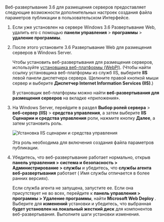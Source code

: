 Веб-развертывание 3.6 для размещения серверов предоставляет следующие возможности дополнительных настроек создания файла параметров публикации в пользовательском Интерфейсе.

1. Если уже установлен на сервере Windows 3.6 Развертывание Web, удалить его с помощью **панели управления** > **программы** > **удаление программы**.

2. После этого установите 3.6 Развертывание Web для размещения серверов в Windows Server.

    Чтобы установить веб-развертывания для размещения серверов, используйте [установщика веб-платформы (WebPI)](https://www.microsoft.com/web/downloads/platform.aspx). (Чтобы найти ссылку установщика веб-платформы из служб IIS, выберите **IIS** левой панели диспетчера сервера. Щелкните правой кнопкой мыши сервер и выберите **Диспетчер Internet Information Services (IIS)**.)

    В установщик веб-платформы можно найти **веб-развертывания для размещения серверов** на вкладке «приложения».

3. На Windows Server, перейдите в раздел **Выбор ролей сервера** > **веб-сервер (IIS)** > **средства управления**, а затем выберите **IIS Сценарии и средства управления** роли, нажмите кнопку **Далее**, а затем установить роль.

    ![Установка IIS сценарии и средства управления](../../deployment/media/tutorial-iis-management-scripts-and-tools.png)

    Эта роль необходима для включения создания файла параметров публикации.

4. Убедитесь, что веб-развертывание работает нормально, открыв **панель управления > система и безопасность > Администрирование > службы** и убедитесь, что **службы агента веб-развертывания** работает ( Имя службы отличается в более ранних версиях).

    Если служба агента не запущена, запустите ее. Если она присутствует не во всех, перейдите к **панель управления > программы > Удаление программы**, найти **Microsoft Web Deploy <version>** . Выберите для **изменений** установки и убедитесь, что выбранная **будет установлен на локальный жесткий диск** для компонентов веб-развертывания. Выполните шаги установки изменения.